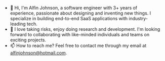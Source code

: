 - 👋 Hi, I'm Alfin Johnson, a software engineer with 3+ years of experience, passionate about designing and inventing new things. I specialize in building end-to-end SaaS applications with industry-leading tech.
- 💞️ I love taking risks, enjoy doing research and development. I'm looking forward to collaborating with like-minded individuals and teams on exciting projects.
- 📫 How to reach me? Feel free to contact me through my email at alfinjohnson@hotmail.com.
  
<!---
Alfinjohnson/Alfinjohnson is a ✨ special ✨ repository because its `README.md` (this file) appears on your GitHub profile.
You can click the Preview link to take a look at your changes.
--->
